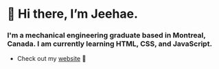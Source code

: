 # 👋 Hi there, I’m Jeehae.

### I'm a mechanical engineering graduate based in Montreal, Canada. I am currently learning HTML, CSS, and JavaScript.


* Check out my [website](https://jeehaemoon.github.io/) :crescent_moon:

<!---
jeehaemoon/jeehaemoon is a ✨ special ✨ repository because its `README.md` (this file) appears on your GitHub profile.
You can click the Preview link to take a look at your changes.
--->
